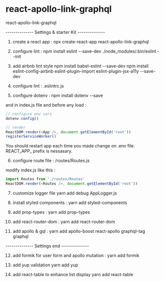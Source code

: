 # react-apollo-link-graphql
react-apollo-link-graphql

-------------- Settings & starter Kit --------------

1. create a react app :
npx create-react-app react-apollo-link-graphql

2. configure lint : 
npm install eslint --save-dev 
./node_modules/.bin/eslint --init

3. add airbnb lint style 
npm install babel-eslint --save-dev
npm install eslint-config-airbnb eslint-plugin-import eslint-plugin-jsx-a11y --save-dev

4. configure lint : .eslintrc.js

5. configure dotenv : 
npm install dotenv --save 

and in index.js file and before any load :

```js
// configure env vars
dotenv.config()

// render
ReactDOM.render(<App />, document.getElementById('root'))
registerServiceWorker()
``` 
You should restart app each time you made change on .env file.
REACT_APP_ prefix is nessasary.

6. configure route file :
/routes/Routes.js

modify index.js like this :

```js
import Routes from './routes/Routes'
ReactDOM.render(<Routes />, document.getElementById('root'))
```

7. customize logger file
yarn add debug
AppLogger.js

8. install styled components :
yarn add styled-components

9. add prop-types :
yarn add prop-types

10. add react-router-dom : 
yarn add react-router-dom

11. add apollo & gql : 
yarn add apollo-boost react-apollo graphql-tag graphql

-------------- Settings end --------------

12. add formik for user form and apollo mutation :
yarn add formik 

13. add yup validation
yarn add yup 

14. add react-table to enhance list display
yarn add react-table
